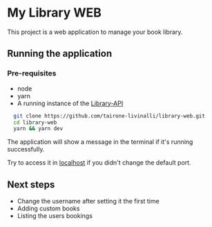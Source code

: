 # My Library WEB

This project is a web application to manage your book library.

## Running the application

### Pre-requisites

- node
- yarn
- A running instance of the [Library-API](https://github.com/tairone-livinalli/library-api)

```bash
  git clone https://github.com/tairone-livinalli/library-web.git
  cd library-web
  yarn && yarn dev
```

The application will show a message in the terminal if it's running successfully.

Try to access it in [localhost](http://localhost:3000) if you didn't change the default port.

## Next steps

- Change the username after setting it the first time
- Adding custom books
- Listing the users bookings
